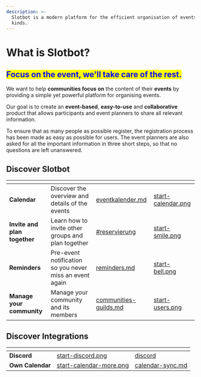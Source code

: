 ```yaml
---
description: >-
  Slotbot is a modern platform for the efficient organisation of events of all
  kinds.
---
```


# What is Slotbot?

## <mark style="color:blue;">Focus on the event, we'll take care of the rest.</mark>

We want to help **communities focus on** the content of their **events** by providing a simple yet powerful platform for organising events.

Our goal is to create an **event-based**, **easy-to-use** and **collaborative** product that allows participants and event planners to share all relevant information.

To ensure that as many people as possible register, the registration process has been made as easy as possible for users. The event planners are also asked for all the important information in three short steps, so that no questions are left unanswered.

## Discover Slotbot

<table data-view="cards"><thead><tr><th></th><th></th><th data-hidden data-card-target data-type="content-ref"></th><th data-hidden data-card-cover data-type="files"></th></tr></thead><tbody><tr><td><strong>Calendar</strong></td><td>Discover the overview and details of the events</td><td><a href="events/eventkalender.md">eventkalender.md</a></td><td><a href=".gitbook/assets/start-calendar.png">start-calendar.png</a></td></tr><tr><td><strong>Invite and plan together</strong></td><td>Learn how to invite other groups and plan together</td><td><a href="event-creation/eventerstellung/#reservierung">#reservierung</a></td><td><a href=".gitbook/assets/start-smile.png">start-smile.png</a></td></tr><tr><td><strong>Reminders</strong></td><td>Pre-event notification so you never miss an event again</td><td><a href="integrations/discord/reminders.md">reminders.md</a></td><td><a href=".gitbook/assets/start-bell.png">start-bell.png</a></td></tr><tr><td><strong>Manage your community</strong></td><td>Manage your community and its members</td><td><a href="community-management/communities-guilds.md">communities-guilds.md</a></td><td><a href=".gitbook/assets/start-users.png">start-users.png</a></td></tr></tbody></table>

## Discover Integrations

<table data-card-size="large" data-view="cards"><thead><tr><th></th><th data-hidden data-card-cover data-type="files"></th><th data-hidden data-card-target data-type="content-ref"></th></tr></thead><tbody><tr><td><strong>Discord</strong></td><td><a href=".gitbook/assets/start-discord.png">start-discord.png</a></td><td><a href="integrations/discord/">discord</a></td></tr><tr><td><strong>Own Calendar</strong></td><td><a href=".gitbook/assets/start-calendar-more.png">start-calendar-more.png</a></td><td><a href="integrations/calendar-sync.md">calendar-sync.md</a></td></tr></tbody></table>
